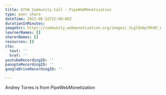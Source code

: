 ```yaml
---
title: GftW Community Call - PipeWebMonetization
type: peer share
dateTime: 2022-06-22T22:00:00Z
durationInMinutes: 
imageSrc: https://community.webmonetization.org/images/_tLglOebp7HhDF_LIXmr9CSVlIAundjVhjplrqwgfNU/rs:fill:320:320/mb:500000/ar:1/aHR0cHM6Ly9jb21t/dW5pdHkud2VibW9u/ZXRpemF0aW9uLm9y/Zy9yZW1vdGVpbWFn/ZXMvdXBsb2Fkcy9v/cmdhbml6YXRpb24v/cHJvZmlsZV9pbWFn/ZS8xODAvMWJmZmUw/NDYtYzVkZi00MDVm/LTliYTQtMThiMGZj/MTJhODRjLnBuZw
learnerNames: []
sharerNames: []
resources: []
cta:
  text: ''
  href: ''
youtubeRecordingID: ''
panoptoRecordingID: ''
googleDriveRecordingID: ''

---
```

Andrey Torres is from PipeWebMonetization